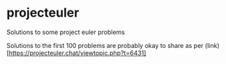 # projecteuler
Solutions to some project euler problems


Solutions to the first 100 problems are probably okay to share as per (link)[https://projecteuler.chat/viewtopic.php?t=6431]
